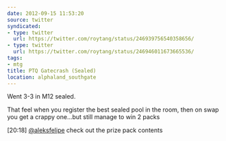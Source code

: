 ```yaml
---
date: 2012-09-15 11:53:20
source: twitter
syndicated:
- type: twitter
  url: https://twitter.com/roytang/status/246939756540358656/
- type: twitter
  url: https://twitter.com/roytang/status/246946011673665536/
tags:
- mtg
title: PTQ Gatecrash (Sealed)
location: alphaland_southgate
---
```


Went 3-3 in M12 sealed.

That feel when you register the best sealed pool in the room, then on swap you get a crappy one...but still manage to win 2 packs

<time>[20:18]</time> [@aleksfelipe](https://twitter.com/aleksfelipe/) check out the prize pack contents 
